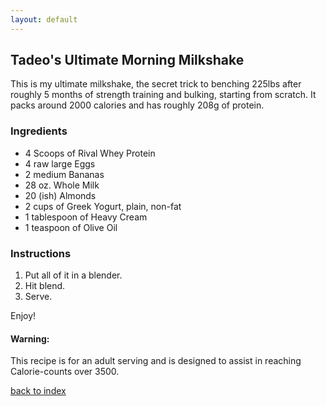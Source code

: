 ```yaml
---
layout: default
---
```

<!---
Author: Tadeo Carrillo Reyes
gh:     luistadeeo
-->

## Tadeo's Ultimate Morning Milkshake

This is my ultimate milkshake, the secret trick to benching 225lbs after roughly 5 months of strength training and bulking, starting from scratch. It packs around 2000 calories and has roughly 208g of protein.

### Ingredients
- 4 Scoops of Rival Whey Protein
- 4 raw large Eggs
- 2 medium Bananas
- 28 oz. Whole Milk
- 20 (ish) Almonds
- 2 cups of Greek Yogurt, plain, non-fat
- 1 tablespoon of Heavy Cream
- 1 teaspoon of Olive Oil

### Instructions
1. Put all of it in a blender.
2. Hit blend.
3. Serve.

Enjoy!

#### Warning:
This recipe is for an adult serving and is designed to assist in reaching Calorie-counts over 3500.
<!--
Keep this link to return to the index
-->
[back to index](../)